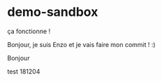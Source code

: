 # demo-sandbox

ça fonctionne !

Bonjour, je suis Enzo et je vais faire mon commit ! :)

Bonjour

test 181204

